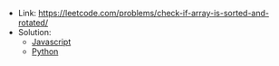 - Link: https://leetcode.com/problems/check-if-array-is-sorted-and-rotated/
- Solution:
  - [Javascript](index.js)
  - [Python](index.py)